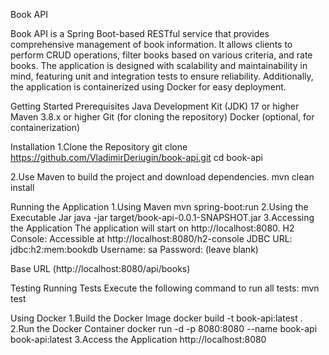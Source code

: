 Book API

Book API is a Spring Boot-based RESTful service that provides comprehensive management of book information. 
It allows clients to perform CRUD operations, filter books based on various criteria, and rate books. 
The application is designed with scalability and maintainability in mind, featuring unit and integration tests to ensure reliability. Additionally, the application is containerized using Docker for easy deployment.

Getting Started
Prerequisites
Java Development Kit (JDK) 17 or higher
Maven 3.8.x or higher
Git (for cloning the repository)
Docker (optional, for containerization)

Installation
1.Clone the Repository
git clone https://github.com/VladimirDeriugin/book-api.git
cd book-api

2.Use Maven to build the project and download dependencies.
mvn clean install

Running the Application
1.Using Maven
mvn spring-boot:run
2.Using the Executable Jar
java -jar target/book-api-0.0.1-SNAPSHOT.jar
3.Accessing the Application
The application will start on http://localhost:8080.
H2 Console: Accessible at http://localhost:8080/h2-console
JDBC URL: jdbc:h2:mem:bookdb
Username: sa
Password: (leave blank)

Base URL (http://localhost:8080/api/books)

Testing
Running Tests
Execute the following command to run all tests:
mvn test

Using Docker
1.Build the Docker Image
docker build -t book-api:latest .
2.Run the Docker Container
docker run -d -p 8080:8080 --name book-api book-api:latest
3.Access the Application
http://localhost:8080
